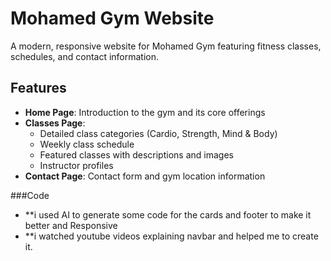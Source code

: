 # Mohamed Gym Website

A modern, responsive website for Mohamed Gym featuring fitness classes, schedules, and contact information.

## Features

- **Home Page**: Introduction to the gym and its core offerings
- **Classes Page**: 
  - Detailed class categories (Cardio, Strength, Mind & Body)
  - Weekly class schedule
  - Featured classes with descriptions and images
  - Instructor profiles
- **Contact Page**: Contact form and gym location information

###Code
- **i used AI to generate some code for the cards and footer to make it better and Responsive
- **i watched youtube videos explaining navbar and helped me to create it.

